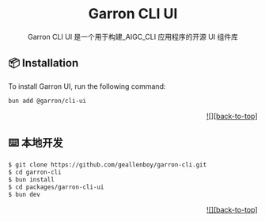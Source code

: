 <div align="center"><a name="readme-top"></a>

<h1>Garron CLI UI</h1>

Garron CLI UI 是一个用于构建\_AIGC_CLI 应用程序的开源 UI 组件库

</div>

## 📦 Installation

To install Garron UI, run the following command:

```bash
bun add @garron/cli-ui
```

<div align="right">

[!\[\]\[back-to-top\]](#readme-top)

</div>

## ⌨️ 本地开发

```bash
$ git clone https://github.com/geallenboy/garron-cli.git
$ cd garron-cli
$ bun install
$ cd packages/garron-cli-ui
$ bun dev
```

<div align="right">

[!\[\]\[back-to-top\]](#readme-top)

</div>
